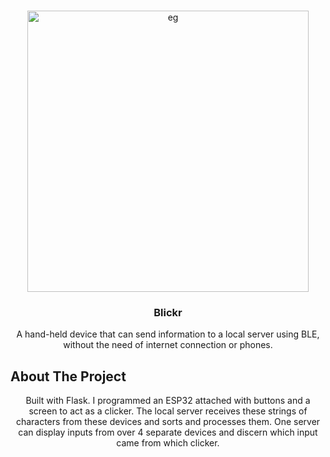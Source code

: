 <!-- Improved compatibility of back to top link: See: https://github.com/othneildrew/Best-README-Template/pull/73 -->
<a name="readme-top"></a>
<!--
*** Thanks for checking out the Best-README-Template. If you have a suggestion
*** that would make this better, please fork the repo and create a pull request
*** or simply open an issue with the tag "enhancement".
*** Don't forget to give the project a star!
*** Thanks again! Now go create something AMAZING! :D
-->




<!-- PROJECT LOGO -->
<br />
<div align="center">
  <a href="https://github.com/J4Joshua/Blickr">
    <img src="images/logo.png" alt="eg" width="450" height="450">
  </a>
  

<h3 align="center">Blickr</h3>

  <p align="center">
    A hand-held device that can send information to a local server using BLE, without the need of internet connection or phones.
    <br />
  </p>
</div>







<!-- ABOUT THE PROJECT -->
## About The Project
<div align="center">

Built with Flask. I programmed an ESP32 attached with buttons and a screen to act as a clicker. The local server receives these strings of characters from these devices and sorts and processes them. One server can display inputs from over 4 separate devices and discern which input came from which clicker.

<p align="right"></p>
